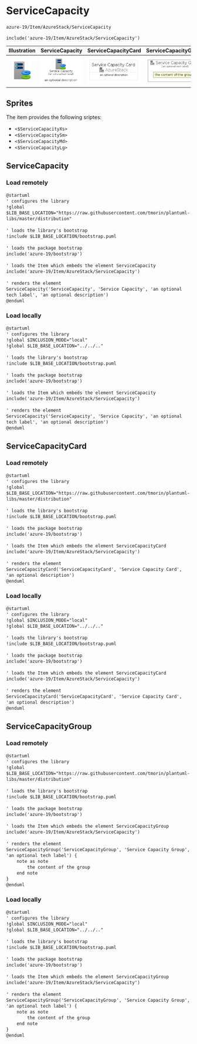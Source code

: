 # ServiceCapacity


```text
azure-19/Item/AzureStack/ServiceCapacity
```

```text
include('azure-19/Item/AzureStack/ServiceCapacity')
```



| Illustration | ServiceCapacity | ServiceCapacityCard | ServiceCapacityGroup |
| :---: | :---: | :---: | :---: |
| ![illustration for Illustration](../../../azure-19/Item/AzureStack/ServiceCapacity.png) | ![illustration for ServiceCapacity](../../../azure-19/Item/AzureStack/ServiceCapacity.Local.png) | ![illustration for ServiceCapacityCard](../../../azure-19/Item/AzureStack/ServiceCapacityCard.Local.png) | ![illustration for ServiceCapacityGroup](../../../azure-19/Item/AzureStack/ServiceCapacityGroup.Local.png) |



## Sprites
The item provides the following sriptes:

- `<$ServiceCapacityXs>`
- `<$ServiceCapacitySm>`
- `<$ServiceCapacityMd>`
- `<$ServiceCapacityLg>`





## ServiceCapacity

### Load remotely
```plantuml
@startuml
' configures the library
!global $LIB_BASE_LOCATION="https://raw.githubusercontent.com/tmorin/plantuml-libs/master/distribution"

' loads the library's bootstrap
!include $LIB_BASE_LOCATION/bootstrap.puml

' loads the package bootstrap
include('azure-19/bootstrap')

' loads the Item which embeds the element ServiceCapacity
include('azure-19/Item/AzureStack/ServiceCapacity')

' renders the element
ServiceCapacity('ServiceCapacity', 'Service Capacity', 'an optional tech label', 'an optional description')
@enduml
```

### Load locally
```plantuml
@startuml
' configures the library
!global $INCLUSION_MODE="local"
!global $LIB_BASE_LOCATION="../../.."

' loads the library's bootstrap
!include $LIB_BASE_LOCATION/bootstrap.puml

' loads the package bootstrap
include('azure-19/bootstrap')

' loads the Item which embeds the element ServiceCapacity
include('azure-19/Item/AzureStack/ServiceCapacity')

' renders the element
ServiceCapacity('ServiceCapacity', 'Service Capacity', 'an optional tech label', 'an optional description')
@enduml
```

## ServiceCapacityCard

### Load remotely
```plantuml
@startuml
' configures the library
!global $LIB_BASE_LOCATION="https://raw.githubusercontent.com/tmorin/plantuml-libs/master/distribution"

' loads the library's bootstrap
!include $LIB_BASE_LOCATION/bootstrap.puml

' loads the package bootstrap
include('azure-19/bootstrap')

' loads the Item which embeds the element ServiceCapacityCard
include('azure-19/Item/AzureStack/ServiceCapacity')

' renders the element
ServiceCapacityCard('ServiceCapacityCard', 'Service Capacity Card', 'an optional description')
@enduml
```

### Load locally
```plantuml
@startuml
' configures the library
!global $INCLUSION_MODE="local"
!global $LIB_BASE_LOCATION="../../.."

' loads the library's bootstrap
!include $LIB_BASE_LOCATION/bootstrap.puml

' loads the package bootstrap
include('azure-19/bootstrap')

' loads the Item which embeds the element ServiceCapacityCard
include('azure-19/Item/AzureStack/ServiceCapacity')

' renders the element
ServiceCapacityCard('ServiceCapacityCard', 'Service Capacity Card', 'an optional description')
@enduml
```

## ServiceCapacityGroup

### Load remotely
```plantuml
@startuml
' configures the library
!global $LIB_BASE_LOCATION="https://raw.githubusercontent.com/tmorin/plantuml-libs/master/distribution"

' loads the library's bootstrap
!include $LIB_BASE_LOCATION/bootstrap.puml

' loads the package bootstrap
include('azure-19/bootstrap')

' loads the Item which embeds the element ServiceCapacityGroup
include('azure-19/Item/AzureStack/ServiceCapacity')

' renders the element
ServiceCapacityGroup('ServiceCapacityGroup', 'Service Capacity Group', 'an optional tech label') {
    note as note
        the content of the group
    end note
}
@enduml
```

### Load locally
```plantuml
@startuml
' configures the library
!global $INCLUSION_MODE="local"
!global $LIB_BASE_LOCATION="../../.."

' loads the library's bootstrap
!include $LIB_BASE_LOCATION/bootstrap.puml

' loads the package bootstrap
include('azure-19/bootstrap')

' loads the Item which embeds the element ServiceCapacityGroup
include('azure-19/Item/AzureStack/ServiceCapacity')

' renders the element
ServiceCapacityGroup('ServiceCapacityGroup', 'Service Capacity Group', 'an optional tech label') {
    note as note
        the content of the group
    end note
}
@enduml
```

